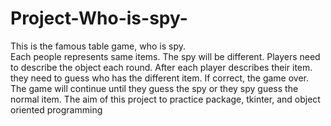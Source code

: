 # Project-Who-is-spy-
This is the famous table game, who is spy.  
Each people represents same items. The spy will be different. Players need to describe the object each round. After each player describes their item. they need to guess who has the different item. If correct, the game over. The game will continue until they guess the spy or they spy guess the normal item.
The aim of this project to practice package, tkinter, and object oriented programming  
